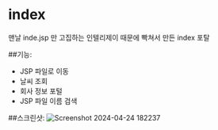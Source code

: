# index
맨날 inde.jsp 만 고집하는 인텔리제이 때문에 빡쳐서 만든 index 포탈

##기능:
- JSP 파일로 이동
- 날씨 조회
- 회사 정보 포털
- JSP 파일 이름 검색

##스크린샷:
  ![Screenshot 2024-04-24 182237](https://github.com/KitsuneSiho/index/assets/166580690/d68f1529-1b33-4e47-a0a9-db497418944e)
